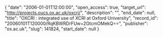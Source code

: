 {
  "date": "2006-01-01T12:00:00", 
  "open_access": true, 
  "target_url": "http://projects.oucs.ox.ac.uk/oxcri/", 
  "description": "", 
  "end_date": null, 
  "title": "OXCRI : integrated use of XCRI at Oxford University", 
  "record_id": "20060101T120000/RqKBWRDrFUw+2GtcmOMekQ==", 
  "publisher": "ox.ac.uk", 
  "slug": 141824, 
  "start_date": null
}

